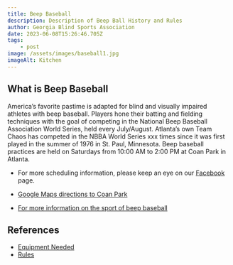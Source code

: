 ```yaml
---
title: Beep Baseball
description: Description of Beep Ball History and Rules
author: Georgia Blind Sports Association
date: 2023-06-08T15:26:46.705Z
tags:
    - post
image: /assets/images/baseball1.jpg
imageAlt: Kitchen
---
```


## What is Beep Baseball

America’s favorite pastime is adapted for blind and visually impaired athletes with beep baseball.  Players hone their batting and fielding techniques with the goal of competing in the National Beep Baseball Association World Series, held every July/August.  Atlanta’s own Team Chaos has competed in the NBBA World Series xxx times since it was first played in the summer of 1976 in St. Paul, Minnesota.  Beep baseball practices are held on Saturdays from 10:00 AM to 2:00 PM at Coan Park in Atlanta.

- For more scheduling information, please keep an eye on our [Facebook](https://www.facebook.com/gablindsports/) page.

- [Google Maps directions to Coan Park](https://www.google.com/maps/dir//Coan+Park,+1530+Woodbine+Ave+SE,+Atlanta,+GA+30317/@33.752019,-84.3391072,17z/data=!4m8!4m7!1m0!1m5!1m1!1s0x88f5014a53b57117:0xae24010c6c05832c!2m2!1d-84.3363303!2d33.7522826?entry=ttu)

- [For more information on the sport of beep baseball](https://www.nbba.org/)

## References

- [Equipment Needed](http://www.nbba.org/equipment)
- [Rules](http://www.nbba.org/rules)